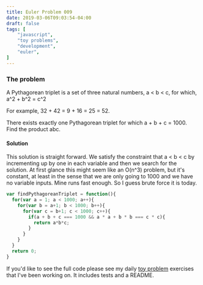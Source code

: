 ```yaml
---
title: Euler Problem 009
date: 2019-03-06T09:03:54-04:00
draft: false
tags: [
    "javascript",
    "toy problems",
    "development",
    "euler",   
]
---
```

### The problem
A Pythagorean triplet is a set of three natural numbers, a < b < c, for which,
a^2 + b^2 = c^2

For example, 32 + 42 = 9 + 16 = 25 = 52.

There exists exactly one Pythagorean triplet for which a + b + c = 1000.
Find the product abc.

#### Solution ####
This solution is straight forward. We satisfy the constraint that a < b < c by incrementing up by one in each variable and then we search for the solution. At first glance this might seem like an O(n^3) problem, but it's constant, at least in the sense that we are only going to 1000 and we have no variable inputs. Mine runs fast enough. So I guess brute force it is today.

```javascript
var findPythagoreanTriplet = function(){
  for(var a = 1; a < 1000; a++){
    for(var b = a+1; b < 1000; b++){
      for(var c = b+1; c < 1000; c++){
        if(a + b + c === 1000 && a * a + b * b === c * c){
          return a*b*c;
        }
      }
    }
  }
  return 0;
}
```

If you'd like to see the full code please see my daily [toy problem](https://github.com/charltonaustin/toy-problems/) exercises that I've been working on. It includes tests and a README.
